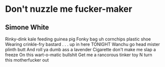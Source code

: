 # Don't nuzzle me fucker-maker
## Simone White
Rinky-dink kale feeding guinea pig
Fonky bag uh cornchips plastic shoe
Wearing crinkle-fry bastard
. . . up in here TONIGHT
Wanchu go head mister plinth butt
And roll ya dumb ass a lavender
Cigarette don't make me slap a freeze
On this wart-o-matic bullshit
Get me a rancorous tinker toy
N turn this motherfucker out